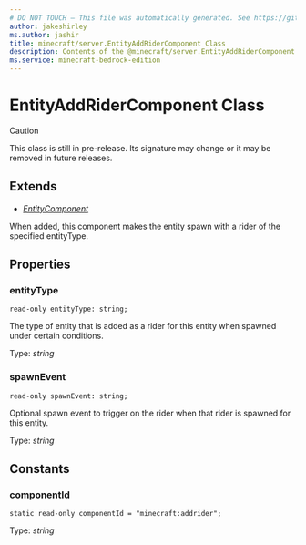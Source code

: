 ```yaml
---
# DO NOT TOUCH — This file was automatically generated. See https://github.com/mojang/minecraftapidocsgenerator to modify descriptions, examples, etc.
author: jakeshirley
ms.author: jashir
title: minecraft/server.EntityAddRiderComponent Class
description: Contents of the @minecraft/server.EntityAddRiderComponent class.
ms.service: minecraft-bedrock-edition
---
```

# EntityAddRiderComponent Class

> [!CAUTION]
> This class is still in pre-release.  Its signature may change or it may be removed in future releases.

## Extends
- [*EntityComponent*](EntityComponent.md)

When added, this component makes the entity spawn with a rider of the specified entityType.

## Properties

### **entityType**
`read-only entityType: string;`

The type of entity that is added as a rider for this entity when spawned under certain conditions.

Type: *string*

### **spawnEvent**
`read-only spawnEvent: string;`

Optional spawn event to trigger on the rider when that rider is spawned for this entity.

Type: *string*

## Constants

### **componentId**
`static read-only componentId = "minecraft:addrider";`

Type: *string*
